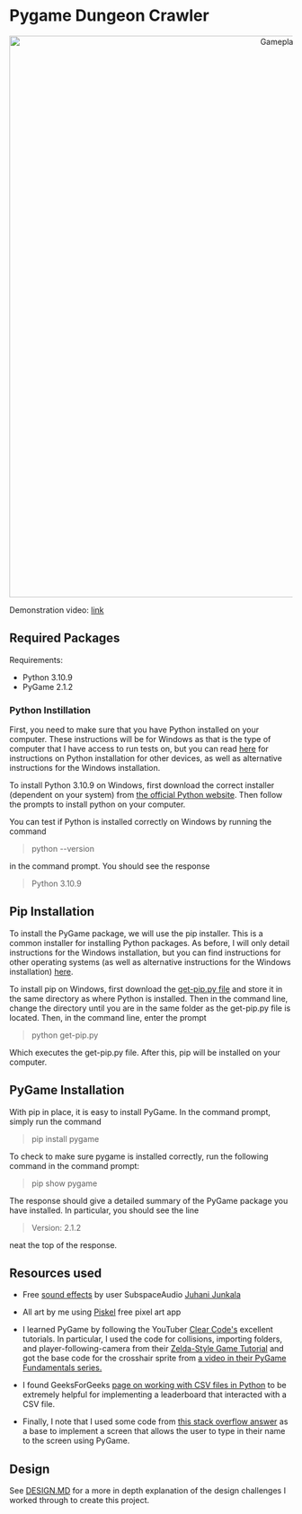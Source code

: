 # Pygame Dungeon Crawler
<p align="center">
    <img width="1000" src="https://github.com/luk27182/PyGame-Dungeon-Crawler/blob/main/Game_Preview.gif" alt="Gameplay Preview">
</p>


Demonstration video: [link]()


## Required Packages
Requirements:
- Python 3.10.9
- PyGame 2.1.2
### Python Instillation
First, you need to make sure that you have Python installed on your computer. These instructions will be for Windows as that is the type of computer that I have access to run tests on, but you can read [here](https://www.geeksforgeeks.org/download-and-install-python-3-latest-version/) for instructions on Python installation for other devices, as well as alternative instructions for the Windows installation. 

To install Python 3.10.9 on Windows, first download the correct installer (dependent on your system) from [the official Python website](https://www.python.org/downloads/windows/). Then follow the prompts to install python on your computer.

You can test if Python is installed correctly on Windows by running the command
> python --version

in the command prompt. You should see the response
> Python 3.10.9

## Pip Installation
To install the PyGame package, we will use the pip installer. This is a common installer for installing Python packages. As before, I will only detail instructions for the Windows installation, but you can find instructions for other operating systems (as well as alternative instructions for the Windows installation) [here](https://www.geeksforgeeks.org/download-and-install-pip-latest-version/).

To install pip on Windows, first download the [get-pip.py file](https://bootstrap.pypa.io/get-pip.py) and store it in the same directory as where Python is installed. Then in the command line, change the directory until you are in the same folder as the get-pip.py file is located. Then, in the command line, enter the prompt
> python get-pip.py

Which executes the get-pip.py file. After this, pip will be installed on your computer.

## PyGame Installation
With pip in place, it is easy to install PyGame. In the command prompt, simply run the command 
> pip install pygame

To check to make sure pygame is installed correctly, run the following command in the command prompt:
> pip show pygame

The response should give a detailed summary of the PyGame package you have installed. In particular, you should see the line
> Version: 2.1.2

neat the top of the response.

## Resources used
- Free [sound effects](https://opengameart.org/content/512-sound-effects-8-bit-style) by user SubspaceAudio [Juhani Junkala](https://juhanijunkala.com/)

- All art by me using [Piskel](https://www.piskelapp.com/) free pixel art app

- I learned PyGame by following the YouTuber [Clear Code's](https://www.youtube.com/@ClearCode) excellent tutorials. In particular, I used the code for collisions, importing folders, and player-following-camera from their [Zelda-Style Game Tutorial](https://www.youtube.com/watch?v=cwWi05Icpw0) and got the base code for the crosshair sprite from [a video in their PyGame Fundamentals series.](https://www.youtube.com/watch?v=hDu8mcAlY4E&list=PL8ui5HK3oSiHnIdi0XIAVXHAeulNmBrLy&index=2)
- I found GeeksForGeeks [page on working with CSV files in Python](https://www.geeksforgeeks.org/working-csv-files-python/) to be extremely helpful for implementing a leaderboard that interacted with a CSV file.
- Finally, I note that I used some code from [this stack overflow answer](https://stackoverflow.com/questions/14111381/how-to-get-text-input-from-user-in-pygame) as a base to implement a screen that allows the user to type in their name to the screen using PyGame.

## Design

See [DESIGN.MD](https://github.com/luk27182/PyGame-Dungeon-Crawler/blob/main/DESIGN.md) for a more in depth explanation of the design challenges I worked through to create this project.
